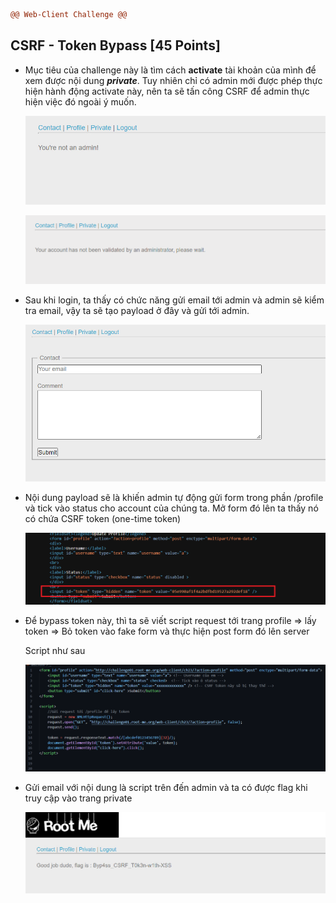 ```diff
@@ Web-Client Challenge @@
```

## CSRF - Token Bypass [45 Points]

* Mục tiêu của challenge này là tìm cách **activate** tài khoản của mình để xem được nội dung ***private***. Tuy nhiên chỉ có admin mới được phép thực hiện hành động activate này, nên ta sẽ tấn công CSRF để admin thực hiện việc đó ngoài ý muốn.

  ![9-4](img/9-4.jpg)

  ![9](img/9.jpg)

* Sau khi login, ta thấy có chức năng gửi email tới admin và admin sẽ kiểm tra email, vậy ta sẽ tạo payload ở đây và gửi tới admin.

  ![9-5](img/9-5.jpg)

* Nội dung payload sẽ là khiến admin tự động gửi form trong phần /profile và tick vào status cho account của chúng ta. Mở form đó lên ta thấy nó có chứa CSRF token (one-time token)

  ![9-1](img/9-1.jpg)

* Để bypass token này, thì ta sẽ viết script request tới trang profile => lấy token => Bỏ token vào fake form và thực hiện post form đó lên server

  Script như sau

  ![9-2](img/9-2.jpg)

* Gửi email với nội dung là script trên đến admin và ta có được flag khi truy cập vào trang private

  ![9-3](img/9-3.jpg)